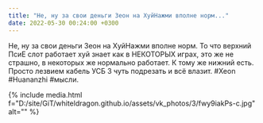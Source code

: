 ```yaml
---
title: "Не, ну за свои деньги Зеон на ХуйНажми вполне норм..."
date: 2022-05-30 00:24:00 +0300
---
```


Не, ну за свои деньги Зеон на ХуйНажми вполне норм. То что верхний ПсиЕ слот работает хуй знает как в НЕКОТОРЫХ играх, это же не страшно, в некоторых же нормально работает. К тому же нижний есть. Просто лезвием кабель УСБ 3 чуть подрезать и всё влазит.
#Xeon #Huananzhi #мысли.

{% include media.html f="D:/site/GiT/whiteldragon.github.io/assets/vk_photos/3/fwy9iakPs-c.jpg" alt="" %}
